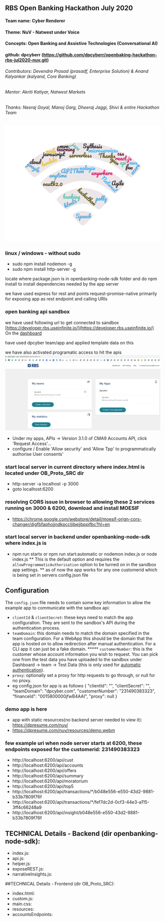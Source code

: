 ## RBS Open Banking Hackathon July 2020
#### Team name: Cyber Renderer
#### Theme: NuV - Natwest under Voice
#### Concepts: Open Banking and Assistive Technologies (Conversational AI)
#### github: dpcyberr (https://github.com/dpcyberr/openbaking-hackathon-rbs-jul2020-nuv.git)
###### Contributors: Devendra Prasad (prasadf, Enterprise Solution) & Anand Kalyankar (kalyand, Core Banking)
###### Mentor: Akriti Katiyar, Natwest Markets
###### Thanks: Neeraj Goyal, Manoj Garg, Dheeraj Jaggi, Shivi & entire Hackathon Team
![alt text](OB_Proto_SRC/resources/wordcloud_3.png)

### linux / windows - without sudo 
* sudo npm install nodemon -g
* sudo npm install http-server -g

locate where package.json is in openbanking-node-sdk folder and do npm install to install dependencies needed by the app server

we have used express for rest and points request-promise-native primarily for exposing app as rest endpoint and calling URIs

### open banking api sandbox
we have used following url to get connected to sandbox [https://developer.rbs.useinfinite.io/](https://developer.rbs.useinfinite.io/) On the [dashboard](https://developer.rbs.useinfinite.io/dashboard) 

have used dpcyber team/app and applied template data on this

we have also activated programatic access to hit the apis
![alt text](OB_Proto_SRC/resources/dashboard.png)
* Under my apps, APIs -> Version 3.1.0 of CMA9 Accounts API, click 'Request Access'...
* configure / Enable 'Allow <reduced> security' and 'Allow Tpp' to programmatically authorise User consents'

### start local server in current directory where index.html is located under OB_Proto_SRC dir
* http-server -a localhost -p 3000
* goto localhost:6200

### resolving CORS issue in browser to allowing these 2 services running on 3000 & 6200, download and install MOESIF 
* https://chrome.google.com/webstore/detail/moesif-orign-cors-changer/digfbfaphojjndkpccljibejjbppifbc?hl=en

### start local server in backend under openbanking-node-sdk where index.js is
* npm run startx or npm run start:automatic or nodemon index.js or node index.js
** This is the default option and requires the `allowProgrammaticAuthorisation` option to be turned on in the sandbox app settings.
** as of now the app works for any one customerid which is being set in servers config.json file 
## Configuration
The `config.json` file needs to contain some key information to allow the example app to communicate with the sandbox api:
* `clientId` & `clientSecret`: these keys need to match the app configuration. They are sent to the sandbox's API during the authentication process.
* `teamDomain`: this domain needs to match the domain specified in the team configuration. For a WebApp this should be the domain that the app is hosted on to allow redirection after manual authentication. For a CLI app it can just be a fake domain.
***** `customerNumber`: this is the customer whose account information you wish to request. You can pick one from the test data you have uploaded to the sandbox under Dashboard -> team -> Test Data (this is only used for [automatic authentication](#1-automatic-authorisation)).
* `proxy`: optionally set a proxy for http requests to go through, or null for no proxy. 
* eg config.json for app is as follows
{
	"clientId": "<copy from dashboard>",
	"clientSecret": "<copy from dashboard>",
	"teamDomain": "dpcyber.com",
	"customerNumber": "231490383323",
	"financeId": "0015800000jfwB4AAI",
	"proxy": null
}


### demo app is here
* app with static resources(no backend server needed to view it): https://dpresume.com/nuv/
* https://dpresume.com/nuv/resources/demo.webm

### few example uri when node server starts at 6200, these endpoints exposed for the customerid: 231490383323
* http://localhost:6200/api/cust
* http://localhost:6200/api/accounts
* http://localhost:6200/api/offers
* http://localhost:6200/api/summary
* http://localhost:6200/api/moratorium
* http://localhost:6200/api/top5
* http://localhost:6200/api/transactions/*/b048e556-e550-43d2-9881-b33b7809f76f
* http://localhost:6200/api/transactions/*/fef7dc2d-0cf3-44e3-a115-3ff4c66248a9
* http://localhost:6200/api/insight/b048e556-e550-43d2-9881-b33b7809f76f


## TECHNICAL Details - Backend (dir openbanking-node-sdk):
* index.js: 
* api.js: 
* helper.js: 
* exposeREST.js: 
* narrativeInsights.js: 


##TECHNICAL Details - Frontend (dir OB_Proto_SRC):
* index.html: 
* custom.js:
* main.css:
* resources: 
* accountsEndpoints: 


